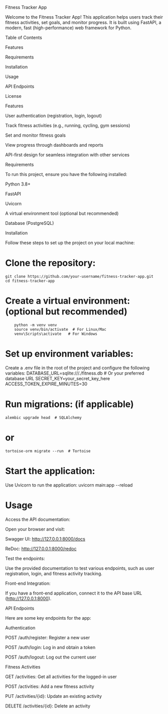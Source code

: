 Fitness Tracker App

Welcome to the Fitness Tracker App! This application helps users track their fitness activities, set goals, and monitor progress. It is built using FastAPI, a modern, fast (high-performance) web framework for Python.

Table of Contents

Features

Requirements

Installation

Usage

API Endpoints

License

Features

User authentication (registration, login, logout)

Track fitness activities (e.g., running, cycling, gym sessions)

Set and monitor fitness goals

View progress through dashboards and reports

API-first design for seamless integration with other services

Requirements

To run this project, ensure you have the following installed:

Python 3.8+

FastAPI

Uvicorn

A virtual environment tool (optional but recommended)

Database (PostgreSQL)

Installation

Follow these steps to set up the project on your local machine:

# Clone the repository:

    git clone https://github.com/your-username/fitness-tracker-app.git
    cd fitness-tracker-app

# Create a virtual environment: (optional but recommended)
        python -m venv venv
        source venv/bin/activate  # For Linux/Mac
        venv\Scripts\activate   # For Windows    

# Set up environment variables:

Create a .env file in the root of the project and configure the following variables:
    DATABASE_URL=sqlite:///./fitness.db  # Or your preferred database URL
    SECRET_KEY=your_secret_key_here
    ACCESS_TOKEN_EXPIRE_MINUTES=30

# Run migrations: (if applicable)
    alembic upgrade head  # SQLAlchemy
# or
    tortoise-orm migrate --run  # Tortoise         

# Start the application:

Use Uvicorn to run the application:
        uvicorn main:app --reload


# Usage

Access the API documentation:

Open your browser and visit:

Swagger UI: http://127.0.0.1:8000/docs

ReDoc: http://127.0.0.1:8000/redoc

Test the endpoints:

Use the provided documentation to test various endpoints, such as user registration, login, and fitness activity tracking.

Front-end Integration:

If you have a front-end application, connect it to the API base URL (http://127.0.0.1:8000).

API Endpoints

Here are some key endpoints for the app:

Authentication

POST /auth/register: Register a new user

POST /auth/login: Log in and obtain a token

POST /auth/logout: Log out the current user

Fitness Activities

GET /activities: Get all activities for the logged-in user

POST /activities: Add a new fitness activity

PUT /activities/{id}: Update an existing activity

DELETE /activities/{id}: Delete an activity            